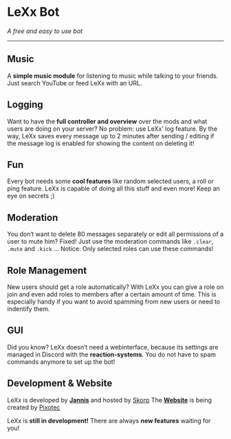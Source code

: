 # LeXx Bot
_A free and easy to use bot_

---
## Music
A **simple music module** for listening to music while talking to your friends. Just search YouTube or feed LeXx with an URL.

## Logging
Want to have the **full controller and overview** over the mods and what users are doing on your server? No problem: use LeXx’ log feature.
By the way, LeXx saves every message up to 2 minutes after sending / editing if the message log is enabled for showing the content on deleting it!

## Fun
Every bot needs some **cool features** like random selected users, a roll or ping feature. LeXx is capable of doing all this stuff and even more!
Keep an eye on secrets ;)

## Moderation
You don‘t want to delete 80 messages separately or edit all permissions of a user to mute him? Fixed! Just use the moderation commands like `.clear`, `.mute` and `.kick` ...
Notice: Only selected roles can use these commands!

## Role Management
New users should get a role automatically? With LeXx you can give a role on join and even add roles to members after a certain amount of time. This is especially handy if you want to avoid spamming from new users or need to indentify them.

## GUI
Did you know? LeXx doesn’t need a webinterface, because its settings are managed in Discord with the **reaction-systems**. You do not have to spam commands anymore to set up the bot!

## Development & Website
LeXx is developed by **[Jannis](https://twitter.com/Jannis033)** and hosted by [Skorp](https://twitter.com/skorp)
The **[Website](https://lexx-bot.de)** is being created by [Pixotec](https://twitter.com/pixotec)

LeXx is **still in development!** There are always **new features** waiting for you!
